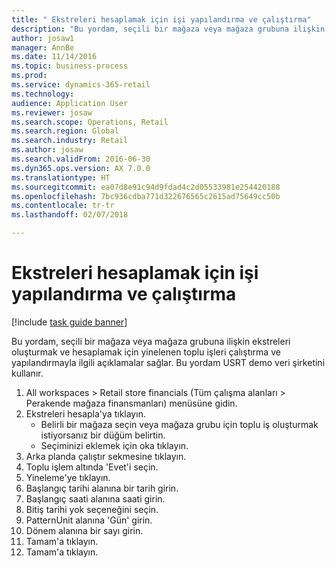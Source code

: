 ```yaml
--- 
title: " Ekstreleri hesaplamak için işi yapılandırma ve çalıştırma"
description: "Bu yordam, seçili bir mağaza veya mağaza grubuna ilişkin ekstreleri oluşturmak ve hesaplamak için yinelenen toplu işleri çalıştırma ve yapılandırmayla ilgili açıklamalar sağlar."
author: josaw1
manager: AnnBe
ms.date: 11/14/2016
ms.topic: business-process
ms.prod: 
ms.service: dynamics-365-retail
ms.technology: 
audience: Application User
ms.reviewer: josaw
ms.search.scope: Operations, Retail
ms.search.region: Global
ms.search.industry: Retail
ms.author: josaw
ms.search.validFrom: 2016-06-30
ms.dyn365.ops.version: AX 7.0.0
ms.translationtype: HT
ms.sourcegitcommit: ea07d8e91c94d9fdad4c2d05533981e254420188
ms.openlocfilehash: 7bc936cdba771d322676565c2615ad75649cc50b
ms.contentlocale: tr-tr
ms.lasthandoff: 02/07/2018

---
```

# <a name="configure-and-run-a-job-to-calculate-statements"></a> Ekstreleri hesaplamak için işi yapılandırma ve çalıştırma

[!include [task guide banner](../includes/task-guide-banner.md)]

Bu yordam, seçili bir mağaza veya mağaza grubuna ilişkin ekstreleri oluşturmak ve hesaplamak için yinelenen toplu işleri çalıştırma ve yapılandırmayla ilgili açıklamalar sağlar. Bu yordam USRT demo veri şirketini kullanır.

1. All workspaces > Retail store financials (Tüm çalışma alanları > Perakende mağaza finansmanları) menüsüne gidin.
2. Ekstreleri hesapla'ya tıklayın.
    * Belirli bir mağaza seçin veya mağaza grubu için toplu iş oluşturmak istiyorsanız bir düğüm belirtin.  
    * Seçiminizi eklemek için oka tıklayın.  
3. Arka planda çalıştır sekmesine tıklayın.
4. Toplu işlem altında 'Evet'i seçin.
5. Yineleme'ye tıklayın.
6. Başlangıç tarihi alanına bir tarih girin.
7. Başlangıç saati alanına saati girin.
8. Bitiş tarihi yok seçeneğini seçin.
9. PatternUnit alanına 'Gün' girin.
10. Dönem alanına bir sayı girin.
11. Tamam'a tıklayın.
12. Tamam'a tıklayın.


